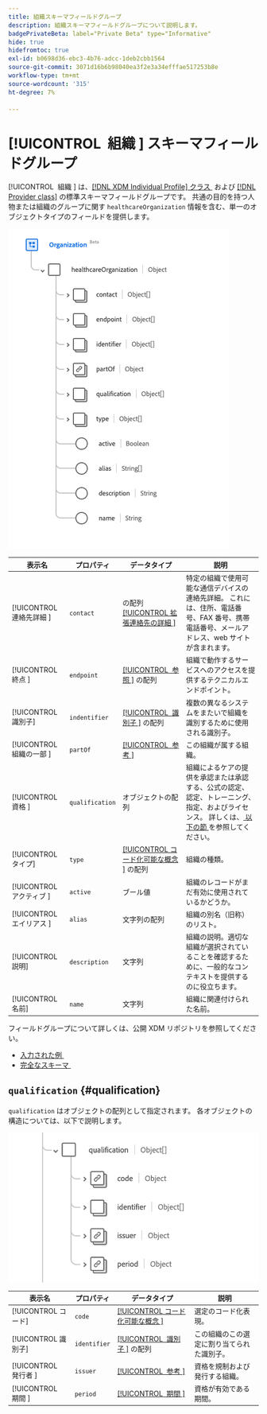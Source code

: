 ```yaml
---
title: 組織スキーマフィールドグループ
description: 組織スキーマフィールドグループについて説明します。
badgePrivateBeta: label="Private Beta" type="Informative"
hide: true
hidefromtoc: true
exl-id: b0698d36-ebc3-4b76-adcc-1deb2cbb1564
source-git-commit: 3071d16b6b98040ea3f2e3a34efffae517253b8e
workflow-type: tm+mt
source-wordcount: '315'
ht-degree: 7%

---
```


# [!UICONTROL &#x200B; 組織 &#x200B;] スキーマフィールドグループ

[!UICONTROL &#x200B; 組織 &#x200B;] は、[[!DNL XDM Individual Profile]  クラス &#x200B;](../../../classes/individual-profile.md) および [[!DNL Provider class]](../../../classes/provider.md) の標準スキーマフィールドグループです。 共通の目的を持つ人物または組織のグループに関す `healthcareOrganization` 情報を含む、単一のオブジェクトタイプのフィールドを提供します。

![&#x200B; フィールドグループ構造 &#x200B;](../../../images/healthcare/field-groups/organization/organization.png)

| 表示名 | プロパティ | データタイプ | 説明 |
| ---| --- | --- | --- |
| [!UICONTROL &#x200B; 連絡先詳細 &#x200B;] | `contact` | の配列 [[!UICONTROL &#x200B; 拡張連絡先の詳細 &#x200B;]](../data-types/extended-contact-detail.md) | 特定の組織で使用可能な通信デバイスの連絡先詳細。 これには、住所、電話番号、FAX 番号、携帯電話番号、メールアドレス、web サイトが含まれます。 |
| [!UICONTROL &#x200B; 終点 &#x200B;] | `endpoint` | [[!UICONTROL &#x200B; 参照 &#x200B;]](../data-types/reference.md) の配列 | 組織で動作するサービスへのアクセスを提供するテクニカルエンドポイント。 |
| [!UICONTROL 識別子] | `indentifier` | [[!UICONTROL &#x200B; 識別子 &#x200B;]](../data-types/identifier.md) の配列 | 複数の異なるシステムをまたいで組織を識別するために使用される識別子。 |
| [!UICONTROL &#x200B; 組織の一部 &#x200B;] | `partOf` | [[!UICONTROL &#x200B; 参考 &#x200B;]](../data-types/reference.md) | この組織が属する組織。 |
| [!UICONTROL &#x200B; 資格 &#x200B;] | `qualification` | オブジェクトの配列 | 組織によるケアの提供を承認または承認する、公式の認定、認定、トレーニング、指定、およびライセンス。 詳しくは、[&#x200B; 以下の節 &#x200B;](#qualification) を参照してください。 |
| [!UICONTROL タイプ] | `type` | [[!UICONTROL &#x200B; コード化可能な概念 &#x200B;]](../data-types/codeable-concept.md) の配列 | 組織の種類。 |
| [!UICONTROL &#x200B; アクティブ &#x200B;] | `active` | ブール値 | 組織のレコードがまだ有効に使用されているかどうか。 |
| [!UICONTROL &#x200B; エイリアス &#x200B;] | `alias` | 文字列の配列 | 組織の別名（旧称）のリスト。 |
| [!UICONTROL 説明] | `description` | 文字列 | 組織の説明。適切な組織が選択されていることを確認するために、一般的なコンテキストを提供するのに役立ちます。 |
| [!UICONTROL 名前] | `name` | 文字列 | 組織に関連付けられた名前。 |

フィールドグループについて詳しくは、公開 XDM リポジトリを参照してください。

* [&#x200B; 入力された例 &#x200B;](https://github.com/adobe/xdm/blob/master/extensions/industry/healthcare/fhir/fieldgroups/coverage.example.1.json)
* [&#x200B; 完全なスキーマ &#x200B;](https://github.com/adobe/xdm/blob/master/extensions/industry/healthcare/fhir/fieldgroups/coverage.schema.json)

## `qualification` {#qualification}

`qualification` はオブジェクトの配列として指定されます。 各オブジェクトの構造については、以下で説明します。

![&#x200B; 認定構造 &#x200B;](../../../images/healthcare/field-groups/organization/qualification.png)

| 表示名 | プロパティ | データタイプ | 説明 |
| --- | --- | --- | --- |
| [!UICONTROL コード] | `code` | [[!UICONTROL &#x200B; コード化可能な概念 &#x200B;]](../data-types/codeable-concept.md) | 選定のコード化表現。 |
| [!UICONTROL 識別子] | `identifier` | [[!UICONTROL &#x200B; 識別子 &#x200B;]](../data-types/identifier.md) の配列 | この組織のこの選定に割り当てられた識別子。 |
| [!UICONTROL &#x200B; 発行者 &#x200B;] | `issuer` | [[!UICONTROL &#x200B; 参考 &#x200B;]](../data-types/reference.md) | 資格を規制および発行する組織。 |
| [!UICONTROL &#x200B; 期間 &#x200B;] | `period` | [[!UICONTROL &#x200B; 期間 &#x200B;]](../data-types/period.md) | 資格が有効である期間。 |
